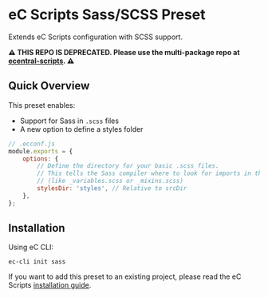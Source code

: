 # eC Scripts Sass/SCSS Preset

Extends eC Scripts configuration with SCSS support.

**⚠ THIS REPO IS DEPRECATED. Please use the multi-package repo at [ecentral-scripts](https://github.com/ecentral/ecentral-scripts). ⚠**

## Quick Overview

This preset enables:
- Support for Sass in `.scss` files
- A new option to define a styles folder

```js
// .ecconf.js
module.exports = {
    options: {
        // Define the directory for your basic .scss files.
        // This tells the Sass compiler where to look for imports in the first place.
        // (like _variables.scss or _mixins.scss)
        stylesDir: 'styles', // Relative to srcDir
    },
};
```

## Installation

Using eC CLI:

```
ec-cli init sass
```

If you want to add this preset to an existing project, please read the eC Scripts [installation guide](https://github.com/ecentral/ec-scripts).
